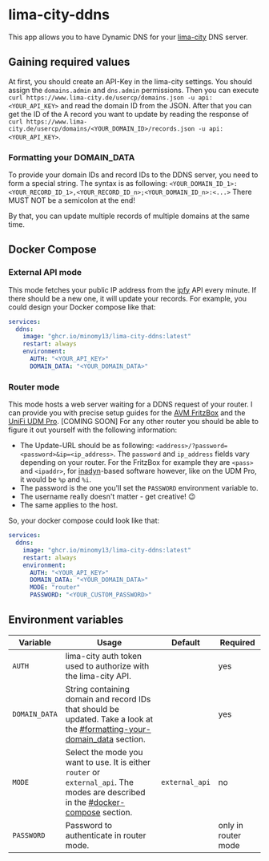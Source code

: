 # lima-city-ddns
This app allows you to have Dynamic DNS for your [lima-city](https://www.lima-city.de) DNS server.

## Gaining required values
At first, you should create an API-Key in the lima-city settings. You should assign the `domains.admin` and `dns.admin`
permissions. Then you can execute `curl https://www.lima-city.de/usercp/domains.json -u api:<YOUR_API_KEY>` and read the
domain ID from the JSON. After that you can get the ID of the A record you want to update by reading the response of
`curl https://www.lima-city.de/usercp/domains/<YOUR_DOMAIN_ID>/records.json -u api:<YOUR_API_KEY>`.

### Formatting your DOMAIN_DATA
To provide your domain IDs and record IDs to the DDNS server, you need to form a special string. The syntax is as
following: `<YOUR_DOMAIN_ID_1>:<YOUR_RECORD_ID_1>,<YOUR_RECORD_ID_n>;<YOUR_DOMAIN_ID_n>:<...>` There MUST NOT be
a semicolon at the end!

By that, you can update multiple records of multiple domains at the same time.

## Docker Compose
### External API mode
This mode fetches your public IP address from the [ipfy](https://www.ipify.org) API every minute. If there should be a new one, it will
update your records.
For example, you could design your Docker compose like that:

```yml
services:
  ddns:
    image: "ghcr.io/minomy13/lima-city-ddns:latest"
    restart: always
    environment:
      AUTH: "<YOUR_API_KEY>"
      DOMAIN_DATA: "<YOUR_DOMAIN_DATA>"
```

### Router mode
This mode hosts a web server waiting for a DDNS request of your router. I can provide you with precise setup guides for
the [AVM FritzBox]() and the [UniFi UDM Pro](). [COMING SOON]
For any other router you should be able to figure it out yourself with the following information:
- The Update-URL should be as following: `<address>/?password=<password>&ip=<ip_address>`. The `password` and
  `ip_address` fields vary depending on your router. For the FritzBox for example they are `<pass>` and `<ipaddr>`, for
  [inadyn](https://github.com/troglobit/inadyn)-based software however, like on the UDM Pro, it would be `%p` and `%i`.
- The password is the one you'll set the `PASSWORD` environment variable to.
- The username really doesn't matter - get creative! 😉
- The same applies to the host.

So, your docker compose could look like that:
```yml
services:
  ddns:
    image: "ghcr.io/minomy13/lima-city-ddns:latest"
    restart: always
    environment:
      AUTH: "<YOUR_API_KEY>"
      DOMAIN_DATA: "<YOUR_DOMAIN_DATA>"
      MODE: "router"
      PASSWORD: "<YOUR_CUSTOM_PASSWORD>"
```

## Environment variables
| Variable      | Usage                                                                                                                                                    | Default        | Required            |
|---------------|----------------------------------------------------------------------------------------------------------------------------------------------------------|----------------|---------------------|
| `AUTH`        | lima-city auth token used to authorize with the lima-city API.                                                                                           |                | yes                 |
| `DOMAIN_DATA` | String containing domain and record IDs that should be updated. Take a look at the [#formatting-your-domain_data](#formatting-your-domain_data) section. |                | yes                 |
| `MODE`        | Select the mode you want to use. It is either `router` or `external_api`. The modes are described in the [#docker-compose](#docker-compose) section.     | `external_api` | no                  |
| `PASSWORD`    | Password to authenticate in router mode.                                                                                                                 |                | only in router mode |
